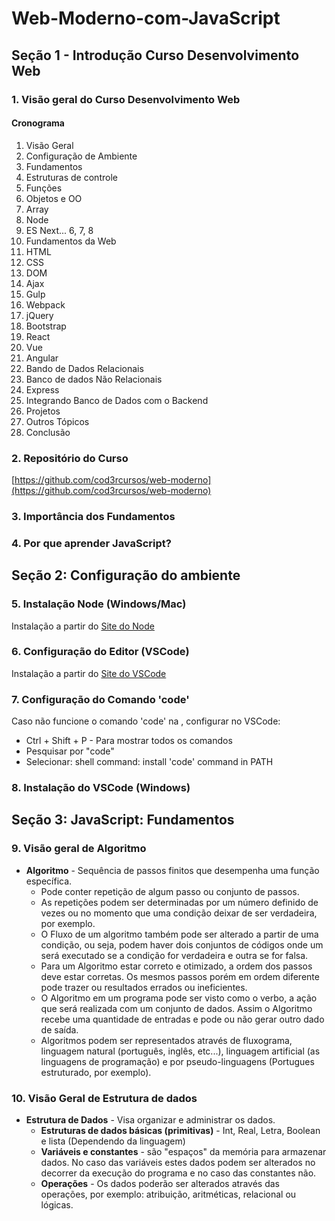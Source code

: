 # Web-Moderno-com-JavaScript

## Seção 1 - Introdução Curso Desenvolvimento Web

### 1. Visão geral do Curso Desenvolvimento Web

#### Cronograma

01. Visão Geral
02. Configuração de Ambiente
03. Fundamentos
04. Estruturas de controle
05. Funções
06. Objetos e OO
07. Array
08. Node
09. ES Next... 6, 7, 8
10. Fundamentos da Web
11. HTML
12. CSS
13. DOM
14. Ajax
15. Gulp
16. Webpack
17. jQuery
18. Bootstrap
19. React
20. Vue
21. Angular
22. Bando de Dados Relacionais
23. Banco de dados Não Relacionais
24. Express
25. Integrando Banco de Dados com o Backend
26. Projetos
27. Outros Tópicos
28. Conclusão

### 2. Repositório do Curso

[https://github.com/cod3rcursos/web-moderno](https://github.com/cod3rcursos/web-moderno)

### 3. Importância dos Fundamentos

### 4. Por que aprender JavaScript?

## Seção 2: Configuração do ambiente

### 5. Instalação Node (Windows/Mac)

Instalação a partir do [Site do Node](https://nodejs.org/en/)

### 6. Configuração do Editor (VSCode)

Instalação a partir do [Site do VSCode](https://code.visualstudio.com/)

### 7. Configuração do Comando 'code'

Caso não funcione o comando 'code' na , configurar no VSCode:

* Ctrl + Shift + P - Para mostrar todos os comandos
* Pesquisar por "code"
* Selecionar: shell command: install 'code' command in PATH

### 8. Instalação do VSCode (Windows)

## Seção 3: JavaScript: Fundamentos

### 9. Visão geral de Algoritmo

* **Algoritmo** - Sequência de passos finitos que desempenha uma função específica.
    * Pode conter repetição de algum passo ou conjunto de passos.
    * As repetições podem ser determinadas por um número definido de vezes ou no momento que uma condição deixar de ser verdadeira, por exemplo.
    * O Fluxo de um algoritmo também pode ser alterado a partir de uma condição, ou seja, podem haver dois conjuntos de códigos onde um será executado se a condição for verdadeira e outra se for falsa.
    * Para um Algoritmo estar correto e otimizado, a ordem dos passos deve estar corretas. Os mesmos passos porém em ordem diferente pode trazer ou resultados errados ou ineficientes.
    * O Algoritmo em um programa pode ser visto como o verbo, a ação que será realizada com um conjunto de dados. Assim o Algoritmo recebe uma quantidade de entradas e pode ou não gerar outro dado de saída.
    * Algoritmos podem ser representados através de fluxograma, linguagem natural (português, inglês, etc...), linguagem artificial (as linguagens de programação) e por pseudo-linguagens (Portugues estruturado, por exemplo).

### 10. Visão Geral de Estrutura de dados

* **Estrutura de Dados** - Visa organizar e administrar os dados.
    * **Estruturas de dados básicas (primitivas)** - Int, Real, Letra, Boolean e lista (Dependendo da linguagem)
    * **Variáveis e constantes** - são "espaços" da memória para armazenar dados. No caso das variáveis estes dados podem ser alterados no decorrer da execução do programa e no caso das constantes não.
    * **Operações** - Os dados poderão ser alterados através das operações, por exemplo: atribuição, aritméticas, relacional ou lógicas.